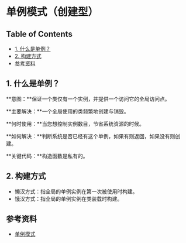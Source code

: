 # 单例模式（创建型）

Table of Contents
-----------------

* [1. 什么是单例？](#1-什么是单例)
* [2. 构建方式](#2-构建方式)
* [参考资料](#参考资料)





## 1. 什么是单例？

**意图：**保证一个类仅有一个实例，并提供一个访问它的全局访问点。

**主要解决：**一个全局使用的类频繁地创建与销毁。

**何时使用：**当您想控制实例数目，节省系统资源的时候。

**如何解决：**判断系统是否已经有这个单例，如果有则返回，如果没有则创建。

**关键代码：**构造函数是私有的。





## 2. 构建方式

- 懒汉方式：指全局的单例实例在第一次被使用时构建。
- 饿汉方式：指全局的单例实例在类装载时构建。











## 参考资料

- [单例模式](https://www.runoob.com/design-pattern/singleton-pattern.html)